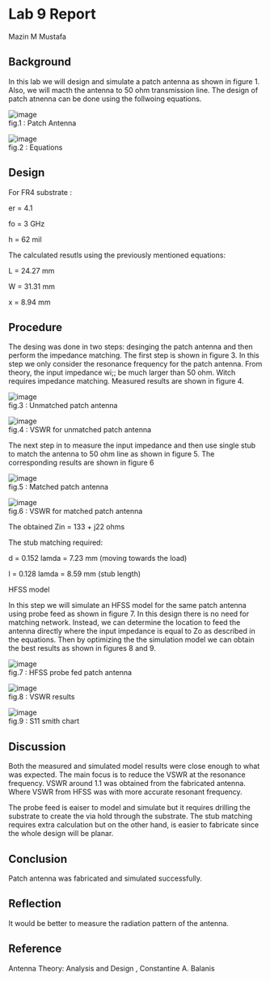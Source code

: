 

# Lab 9 Report
Mazin M Mustafa 

## Background

In this lab we will design and simulate a patch antenna as shown in figure 1. Also, we will macth the antenna to 50 ohm transmission line. The design of patch atnenna can be done using the follwoing equations.


![image](https://github.com/CourseReps/ECEN452-Spring2016/blob/master/Students/Mazin-M-Mustafa/Lab9/p1.png) <br>
fig.1 : Patch Antenna


![image](https://github.com/CourseReps/ECEN452-Spring2016/blob/master/Students/Mazin-M-Mustafa/Lab9/eqt.png) <br>
fig.2 : Equations


## Design

For FR4 substrate :

er = 4.1

fo = 3 GHz

h = 62 mil


The calculated resutls using the previously mentioned equations:

L = 24.27 mm

W = 31.31 mm

x = 8.94 mm


## Procedure

The desing was done in two steps: desinging the patch antenna and then perform the impedance matching. The first step is shown in figure 3. In this step we only consider the resonance frequency for the patch antenna. From theory, the input impedance wi;; be much larger than 50 ohm. Witch requires impedance matching. Measured results are shown in figure 4.

![image](https://github.com/CourseReps/ECEN452-Spring2016/blob/master/Students/Mazin-M-Mustafa/Lab9/antenna1.png) <br>
fig.3 : Unmatched patch antenna


![image](https://github.com/CourseReps/ECEN452-Spring2016/blob/master/Students/Mazin-M-Mustafa/Lab9/AAA.png) <br>
fig.4 : VSWR for unmatched patch antenna


The next step in to measure the input impedance and then use single stub to match the antenna to 50 ohm line as shown in figure 5. The corresponding results are shown in figure 6


![image](https://github.com/CourseReps/ECEN452-Spring2016/blob/master/Students/Mazin-M-Mustafa/Lab9/antenna2.png) <br>
fig.5 : Matched patch antenna


![image](https://github.com/CourseReps/ECEN452-Spring2016/blob/master/Students/Mazin-M-Mustafa/Lab9/BBB.png) <br>
fig.6 : VSWR for matched patch antenna


The obtained Zin = 133 + j22 ohms

The stub matching required:

d = 0.152 lamda = 7.23 mm (moving towards the load)

l = 0.128 lamda = 8.59 mm (stub length)


HFSS model

In this step we will simulate an HFSS model for the same patch antenna using probe feed as shown in figure 7. In this design there is no need for matching network. Instead, we can determine the location to feed the antenna directly where the input impedance is equal to Zo as described in the equations. Then by optimizing the the simulation model we can obtain the best results as shown in figures 8 and 9.


![image](https://github.com/CourseReps/ECEN452-Spring2016/blob/master/Students/Mazin-M-Mustafa/Lab9/hfss.png) <br>
fig.7 : HFSS probe fed patch antenna


![image](https://github.com/CourseReps/ECEN452-Spring2016/blob/master/Students/Mazin-M-Mustafa/Lab9/VSWRHFSS.png) <br>
fig.8 : VSWR results


![image](https://github.com/CourseReps/ECEN452-Spring2016/blob/master/Students/Mazin-M-Mustafa/Lab9/smith.png) <br>
fig.9 : S11 smith chart


## Discussion

Both the measured and simulated model results were close enough to what was expected. The main focus is to reduce the VSWR at the resonance frequency. VSWR around 1.1 was obtained from the fabricated antenna. Where VSWR from HFSS was  with more accurate resonant frequency.

The probe feed is eaiser to model and simulate but it requires drilling the substrate to create the via hold through the substrate. The stub matching requires extra calculation but on the other hand, is easier to fabricate since the whole design will be planar.

## Conclusion

Patch antenna was fabricated and simulated successfully.

## Reflection

It would be better to measure the radiation pattern of the antenna.

## Reference

Antenna Theory: Analysis and Design , Constantine A. Balanis


